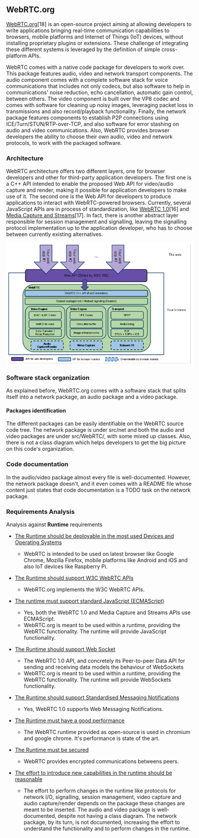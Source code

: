 
## WebRTC.org

[WebRTC.org](http://www.WebRTC.org/)[18] is an open-source project aiming at allowing developers to write applications bringing real-time communication capabilities to browsers, mobile platforms and Internet of Things (IoT) devices, without installing proprietary plugins or extensions. These challenge of integrating these different systems is leveraged by the definition of simple cross-platform APIs.

WebRTC comes with a native code package for developers to work over. This package features audio, video and network transport components. The audio component comes with a complete software stack for voice communications that includes not only codecs, but also software to help in communications' noise reduction, echo cancellation, automatic gain control, between others. The video component is built over the VP8 codec and comes with software for cleaning up noisy images, leveraging packet loss in transmissions and also record/playback functionality. Finally, the network package features components to establish P2P connections using ICE/Turn/STUN/RTP-over-TCP, and also software for error stashing on audio and video communications. Also, WebRTC provides browser developers the ability to choose their own audio, video and network protocols, to work with the packaged software.

### Architecture

WebRTC architecture offers two different layers, one for browser developers and other for third-party application developers. The first one is a C++ API intended to enable the proposed Web API for video/audio capture and render, making it possible for application developers to make use of it. The second one is the Web API for developers to produce applications to interact with WebRTC-powered browsers. Currently, several JavaScript APIs are in process of standardization, like [WebRTC 1.0](http://w3c.github.io/WebRTC-pc/)[16] and [Media Capture and Streams](http://w3c.github.io/mediacapture-main/)[17].
In fact, there is another abstract layer responsible for session management and signalling, leaving the signalling protocol implementation up to the application developer, who has to choose between currently existing alternatives.

![Figure @sota-WebRTC-org-arch: WebRTC.org architecture scheme](WebRTC-org-arch.png)



### Software stack organization

As explained before, WebRTC.org comes with a software stack that splits itself into a network package, an audio package and a video package.

#### Packages identification

The different packages can be easily identifiable on the WebRTC source code tree. The network package is under src/net and both the audio and video packages are under src/WebRTC/, with some mixed up classes. Also, there is not a class diagram which helps developers to get the big picture on this code's organization.

### Code documentation

In the audio/video package almost every file is well-documented. However, the network package doesn't, and it even comes with a README file whose content just states that code documentation is a TODO task on the network package.

### Requirements Analysis
Analysis against **Runtime** requirements

* [The Runtime should be deployable in the most used Devices and Operating Systems](https://github.com/reTHINK-project/core-framework/issues/1)
  * WebRTC is intended to be used on latest browser like Google Chrome, Mozilla Firefox, mobile platforms like Android and iOS and also IoT devices like Raspberry Pi.

* [The Runtime should support W3C WebRTC APIs](https://github.com/reTHINK-project/core-framework/issues/2)
  * WebRTC.org implements the W3C WebRTC APIs.

* [The runtime must support standard JavaScript (ECMAScript)](https://github.com/reTHINK-project/core-framework/issues/3)
  * Yes, both the WebRTC 1.0 and Media Capture and Streams APIs use ECMAScript.
  * WebRTC.org is meant to be used within a runtime, providing the WebRTC functionality. The runtime will provide JavaScript functionality.

* [The Runtime should support Web Socket](https://github.com/reTHINK-project/core-framework/issues/4)
  * The WebRTC 1.0 API, and concretely its Peer-to-peer Data API for sending and receiving data models the behaviour of WebSockets
  * WebRTC.org is meant to be used within a runtime, providing the WebRTC functionality. The runtime will provide WebSockets functionality.

* [The Runtime should support Standardised Messaging Notifications](https://github.com/reTHINK-project/core-framework/issues/5)
  * Yes, WebRTC 1.0 supports Web Messaging Notifications.

* [The Runtime must have a good performance](https://github.com/reTHINK-project/core-framework/issues/6)
  * The WebRTC runtime provided as open-source is used in chromium and google chrome. It's performance is state of the art.

* [The Runtime must be secured](https://github.com/reTHINK-project/core-framework/issues/7)
  * WebRTC provides encrypted communications betweens peers.

* [The effort to introduce new capabilities in the runtime should be reasonable](https://github.com/reTHINK-project/core-framework/issues/8)
  * The effort to perform changes in the runtime like protocols for network I/O, signalling, session management, video capture and audio capture/render depends on the package these changes are meant to be inserted. The audio and video package is well-documented, despite not having a class diagram. The network package, by its turn, is not documented, increasing the effort to understand the functionality and to perform changes in the runtime.


